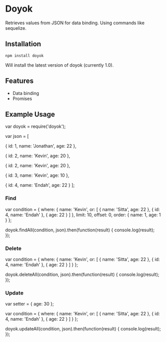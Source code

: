 # Doyok
Retrieves values from JSON for data binding. Using commands like sequelize.

## Installation

`npm install doyok`

Will install the latest version of doyok (currently 1.0).

## Features

- Data binding
- Promises

## Example Usage


var doyok = require('doyok');

var json = [

   {
   	   id: 1, name: 'Jonathan', age: 22
   },
   
   {
   	   id: 2, name: 'Kevin', age: 20
   },
   
   {
       id: 2, name: 'Kevin', age: 20
   },
   
   {
       id: 3, name: 'Kevin', age: 10
   },
   
   {
       id: 4, name: 'Endah', age: 22
   }
];


### Find

var condition = {
  where: {
    name: 'Kevin',
    or: [
      {
        name: 'Sitta', age: 22
      },
      {
        id: 4, name: 'Endah'
      },
      {
        age: 22
      }
    ]
  },
  limit: 10,
  offset: 0, 
  order: {
    name: 1,
    age: 1
  }
};


doyok.findAll(condition, json).then(function(result) {
   console.log(result);                                                   
});


### Delete

var condition = {
  where: {
    name: 'Kevin',
    or: [
      {
        name: 'Sitta', age: 22
      },
      {
        id: 4, name: 'Endah'
      },
      {
        age: 22
      }
    ]
  }
};

doyok.deleteAll(condition, json).then(function(result) {
   console.log(result);                                                   
});


### Update

var setter = {
	age: 30	
};

var condition = {
  where: {
    name: 'Kevin',
    or: [
      {
        name: 'Sitta', age: 22
      },
      {
        id: 4, name: 'Endah'
      },
      {
        age: 22
      }
    ]
  }
};

doyok.updateAll(condition, json).then(function(result) {
   console.log(result);                                                   
});
